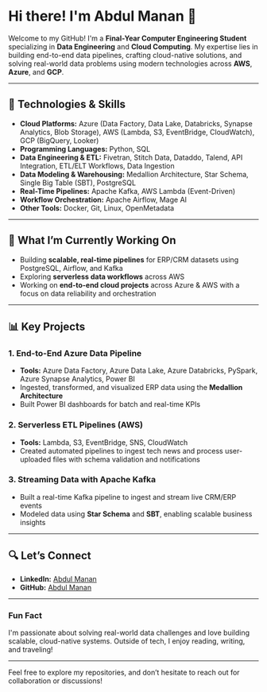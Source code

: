 # Hi there! I'm Abdul Manan 👋

Welcome to my GitHub! I'm a **Final-Year Computer Engineering Student** specializing in **Data Engineering** and **Cloud Computing**. My expertise lies in building end-to-end data pipelines, crafting cloud-native solutions, and solving real-world data problems using modern technologies across **AWS**, **Azure**, and **GCP**.

---

## 🔧 Technologies & Skills

- **Cloud Platforms:** Azure (Data Factory, Data Lake, Databricks, Synapse Analytics, Blob Storage), AWS (Lambda, S3, EventBridge, CloudWatch), GCP (BigQuery, Looker)
- **Programming Languages:** Python, SQL
- **Data Engineering & ETL:** Fivetran, Stitch Data, Dataddo, Talend, API Integration, ETL/ELT Workflows, Data Ingestion
- **Data Modeling & Warehousing:** Medallion Architecture, Star Schema, Single Big Table (SBT), PostgreSQL
- **Real-Time Pipelines:** Apache Kafka, AWS Lambda (Event-Driven)
- **Workflow Orchestration:** Apache Airflow, Mage AI
- **Other Tools:** Docker, Git, Linux, OpenMetadata

---

## 🎯 What I’m Currently Working On

- Building **scalable, real-time pipelines** for ERP/CRM datasets using PostgreSQL, Airflow, and Kafka
- Exploring **serverless data workflows** across AWS
- Working on **end-to-end cloud projects** across Azure & AWS with a focus on data reliability and orchestration

---

## 📊 Key Projects

### 1. **End-to-End Azure Data Pipeline**
- **Tools:** Azure Data Factory, Azure Data Lake, Azure Databricks, PySpark, Azure Synapse Analytics, Power BI
- Ingested, transformed, and visualized ERP data using the **Medallion Architecture**
- Built Power BI dashboards for batch and real-time KPIs

### 2. **Serverless ETL Pipelines (AWS)**
- **Tools:** Lambda, S3, EventBridge, SNS, CloudWatch
- Created automated pipelines to ingest tech news and process user-uploaded files with schema validation and notifications

### 3. **Streaming Data with Apache Kafka**
- Built a real-time Kafka pipeline to ingest and stream live CRM/ERP events
- Modeled data using **Star Schema** and **SBT**, enabling scalable business insights

---

## 🔍 Let’s Connect

- **LinkedIn:** [Abdul Manan](https://www.linkedin.com/in/abdul-manan-a2950a308)
- **GitHub:** [Abdul Manan](https://github.com/abdulmanan2418)

---

### Fun Fact
I'm passionate about solving real-world data challenges and love building scalable, cloud-native systems. Outside of tech, I enjoy reading, writing, and traveling!

---

Feel free to explore my repositories, and don’t hesitate to reach out for collaboration or discussions!
